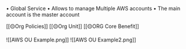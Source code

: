 • Global Service
• Allows to manage Multiple AWS accounts
• The main account is the master account

[[🟡Org Policies]]
[[🟡Org Unit]]
[[🟡ORG Core Benefit]]

![[AWS OU Example.png]]
![[AWS OU Example2.png]]
